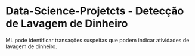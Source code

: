 # Data-Science-Projetcts - Detecção de Lavagem de Dinheiro

ML pode identificar transações suspeitas que podem indicar atividades de lavagem de dinheiro.
